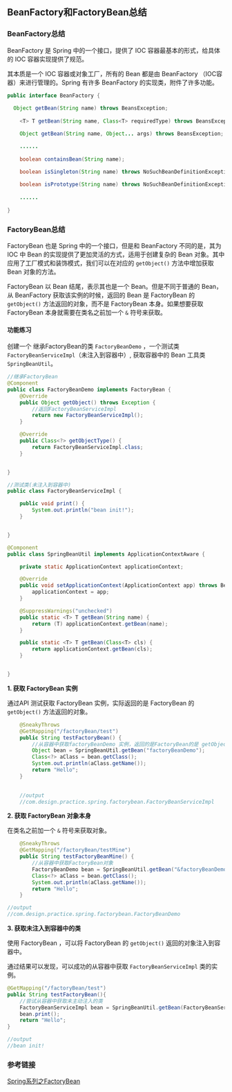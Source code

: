 

## BeanFactory和FactoryBean总结

### BeanFactory总结

BeanFactory 是 Spring 中的一个接口，提供了 IOC 容器最基本的形式，给具体的 IOC 容器实现提供了规范。

其本质是一个 IOC 容器或对象工厂，所有的 Bean 都是由 BeanFactory （IOC容器）来进行管理的。Spring 有许多 BeanFactory 的实现类，附件了许多功能。

```java
public interface BeanFactory {
  
  Object getBean(String name) throws BeansException;
  
	<T> T getBean(String name, Class<T> requiredType) throws BeansException;

	Object getBean(String name, Object... args) throws BeansException;

	......
	
	boolean containsBean(String name);

	boolean isSingleton(String name) throws NoSuchBeanDefinitionException;
	
	boolean isPrototype(String name) throws NoSuchBeanDefinitionException;
	
	......
  
}
```



### FactoryBean总结

FactoryBean 也是 Spring 中的一个接口，但是和 BeanFactory 不同的是，其为 IOC 中 Bean 的实现提供了更加灵活的方式，适用于创建复杂的 Bean 对象。其中应用了工厂模式和装饰模式，我们可以在对应的 `getObject()` 方法中增加获取 Bean 对象的方法。

FactoryBean 以 Bean 结尾，表示其也是一个 Bean。但是不同于普通的 Bean，从 BeanFactory 获取该实例的时候，返回的 Bean 是 FactoryBean 的 `getObject()` 方法返回的对象，而不是 FactoryBean 本身。如果想要获取 FactoryBean 本身就需要在类名之前加一个 `&` 符号来获取。

#### 功能练习

创建一个 继承FactoryBean的类 `FactoryBeanDemo` ，一个测试类 `FactoryBeanServiceImpl`（未注入到容器中）, 获取容器中的 Bean 工具类 `SpringBeanUtil`。

```java
//继承FactoryBean
@Component
public class FactoryBeanDemo implements FactoryBean {
    @Override
    public Object getObject() throws Exception {
        //返回FactoryBeanServiceImpl
        return new FactoryBeanServiceImpl();
    }

    @Override
    public Class<?> getObjectType() {
        return FactoryBeanServiceImpl.class;
    }


}

//测试类(未注入到容器中)
public class FactoryBeanServiceImpl {

    public void print() {
        System.out.println("bean init!");
    }


}

@Component
public class SpringBeanUtil implements ApplicationContextAware {

    private static ApplicationContext applicationContext;

    @Override
    public void setApplicationContext(ApplicationContext app) throws BeansException {
        applicationContext = app;
    }

    @SuppressWarnings("unchecked")
    public static <T> T getBean(String name) {
        return (T) applicationContext.getBean(name);
    }

    public static <T> T getBean(Class<T> cls) {
        return applicationContext.getBean(cls);
    }


}
```

**1. 获取 FactoryBean 实例**

通过API 测试获取 FactoryBean 实例，实际返回的是 FactoryBean 的 `getObject()` 方法返回的对象。

```java
    @SneakyThrows
    @GetMapping("/factoryBean/test")
    public String testFactoryBean() {
        //从容器中获取factoryBeanDemo 实例，返回的是FactoryBean的是 getObject()方法返回的对象
        Object bean = SpringBeanUtil.getBean("factoryBeanDemo");
        Class<?> aClass = bean.getClass();
        System.out.println(aClass.getName());
        return "Hello";
    }
  

    //output
    //com.design.practice.spring.factorybean.FactoryBeanServiceImpl
```

**2. 获取 FactoryBean 对象本身**

在类名之前加一个 `&` 符号来获取对象。

```java
    @SneakyThrows
    @GetMapping("/factoryBean/testMine")
    public String testFactoryBeanMine() {
        //从容器中获取FactoryBean对象
        FactoryBeanDemo bean = SpringBeanUtil.getBean("&factoryBeanDemo");
        Class<?> aClass = bean.getClass();
        System.out.println(aClass.getName());
        return "Hello";
    }

//output
//com.design.practice.spring.factorybean.FactoryBeanDemo

```

**3. 获取未注入到容器中的类**

使用 FactoryBean ，可以将 FactoryBean 的 `getObject()` 返回的对象注入到容器中。

通过结果可以发现，可以成功的从容器中获取 `FactoryBeanServiceImpl` 类的实例。

```java
@GetMapping("/factoryBean/test")
public String testFactoryBean(){
    //尝试从容器中获取未主动注入的类
    FactoryBeanServiceImpl bean = SpringBeanUtil.getBean(FactoryBeanServiceImpl.class);
    bean.print();
    return "Hello";
}

//output
//bean init!
```



### 参考链接

[Spring系列之FactoryBean](https://blog.csdn.net/zknxx/article/details/79572387?utm_medium=distribute.pc_relevant.none-task-blog-baidujs_baidulandingword-0&spm=1001.2101.3001.4242)
